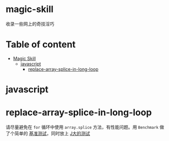 magic-skill
===========

收录一些网上的奇技淫巧

Table of content
================
  * [Magic Skill](#magic-skill)
    * [javascript](#javascript)
      * [replace-array-splice-in-long-loop](#replace-array-splice-in-long-loop)


javascript
==========

replace-array-splice-in-long-loop
=================================

请尽量避免在 `for` 循环中使用 `array.splice` 方法，有性能问题。用 `Benchmark` 做了个简单的 [基准测试](https://jsperf.com/splice-in-for-loop-benchmark)，同时放上 [J大的测试](https://jsperf.com/inserting-an-array-within-an-array)
